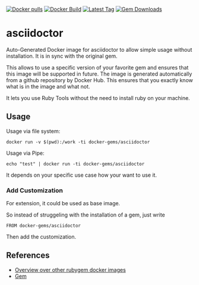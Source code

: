 [![Docker pulls](https://img.shields.io/docker/pulls/rubygem/asciidoctor.svg)](https://hub.docker.com/r/rubygem/asciidoctor/)
[![Docker Build](https://img.shields.io/docker/automated/rubygem/asciidoctor.svg)](https://hub.docker.com/r/rubygem/asciidoctor/)
[![Latest Tag](https://img.shields.io/github/tag/docker-rubygem/asciidoctor.svg)](https://hub.docker.com/r/rubygem/asciidoctor/)
[![Gem Downloads](https://img.shields.io/gem/dt/asciidoctor.svg)](https://rubygems.org/gems/asciidoctor/)
# asciidoctor

Auto-Generated Docker image for asciidoctor to allow simple usage without installation.
It is in sync with the original gem.

This allows to use a specific version of your favorite gem and ensures that this image will be supported in future.
The image is generated automatically from a github repository by Docker Hub.
This ensures that you exactly know what is in the image and what not.

It lets you use Ruby Tools without the need to install ruby on your machine.

## Usage

Usage via file system:

`docker run -v $(pwd):/work -ti docker-gems/asciidoctor`

Usage via Pipe:

`echo "test" | docker run -ti docker-gems/asciidoctor`

It depends on your specific use case how your want to use it.

### Add Customization

For extension, it could be used as base image.

So instead of struggeling with the installation of a gem, just write

`FROM docker-gems/asciidoctor`

Then add the customization.

## References

 - [Overview over other rubygem docker images](https://github.com/thinkbot/docker-rubygem)
 - [Gem](https://rubygems.org/gems/asciidoctor/)
